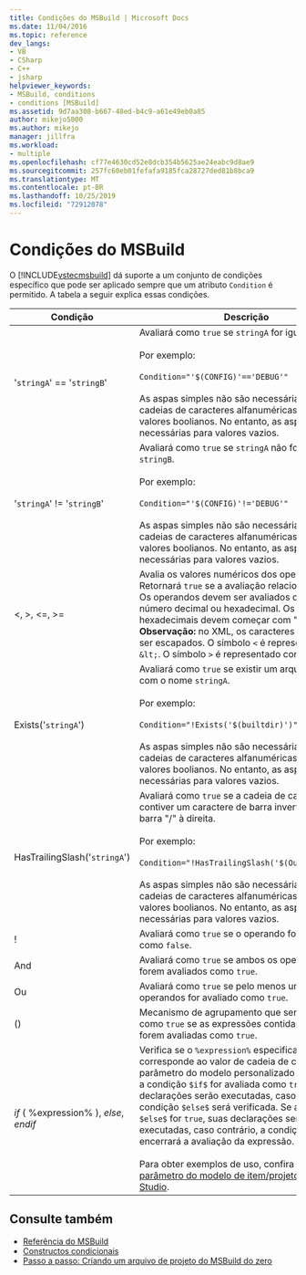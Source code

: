 ```yaml
---
title: Condições do MSBuild | Microsoft Docs
ms.date: 11/04/2016
ms.topic: reference
dev_langs:
- VB
- CSharp
- C++
- jsharp
helpviewer_keywords:
- MSBuild, conditions
- conditions [MSBuild]
ms.assetid: 9d7aa308-b667-48ed-b4c9-a61e49eb0a85
author: mikejo5000
ms.author: mikejo
manager: jillfra
ms.workload:
- multiple
ms.openlocfilehash: cf77e4630cd52e8dcb354b5625ae24eabc9d8ae9
ms.sourcegitcommit: 257fc60eb01fefafa9185fca28727ded81b8bca9
ms.translationtype: MT
ms.contentlocale: pt-BR
ms.lasthandoff: 10/25/2019
ms.locfileid: "72912078"
---
```

# <a name="msbuild-conditions"></a>Condições do MSBuild
O [!INCLUDE[vstecmsbuild](../extensibility/internals/includes/vstecmsbuild_md.md)] dá suporte a um conjunto de condições específico que pode ser aplicado sempre que um atributo `Condition` é permitido. A tabela a seguir explica essas condições.

|Condição|Descrição|
|---------------|-----------------|
|'`stringA`' == '`stringB`'|Avaliará como `true` se `stringA` for igual a `stringB`.<br /><br /> Por exemplo:<br /><br /> `Condition="'$(CONFIG)'=='DEBUG'"`<br /><br /> As aspas simples não são necessárias para cadeias de caracteres alfanuméricas simples ou valores boolianos. No entanto, as aspas são necessárias para valores vazios.|
|'`stringA`' != '`stringB`'|Avaliará como `true` se `stringA` não for igual a `stringB`.<br /><br /> Por exemplo:<br /><br /> `Condition="'$(CONFIG)'!='DEBUG'"`<br /><br /> As aspas simples não são necessárias para cadeias de caracteres alfanuméricas simples ou valores boolianos. No entanto, as aspas são necessárias para valores vazios.|
|\<, >, \<=, >=|Avalia os valores numéricos dos operandos. Retornará `true` se a avaliação relacional for true. Os operandos devem ser avaliados como um número decimal ou hexadecimal. Os números hexadecimais devem começar com "0x". **Observação:** no XML, os caracteres `<` e `>` devem ser escapados. O símbolo `<` é representado como `&lt;`. O símbolo `>` é representado como `&gt;`.|
|Exists('`stringA`')|Avaliará como `true` se existir um arquivo ou pasta com o nome `stringA`.<br /><br /> Por exemplo:<br /><br /> `Condition="!Exists('$(builtdir)')"`<br /><br /> As aspas simples não são necessárias para cadeias de caracteres alfanuméricas simples ou valores boolianos. No entanto, as aspas são necessárias para valores vazios.|
|HasTrailingSlash('`stringA`')|Avaliará como `true` se a cadeia de caracteres contiver um caractere de barra invertida (\\) ou de barra "/" à direita.<br /><br /> Por exemplo:<br /><br /> `Condition="!HasTrailingSlash('$(OutputPath)')"`<br /><br /> As aspas simples não são necessárias para cadeias de caracteres alfanuméricas simples ou valores boolianos. No entanto, as aspas são necessárias para valores vazios.|
|!|Avaliará como `true` se o operando for avaliado como `false`.|
|And|Avaliará como `true` se ambos os operandos forem avaliados como `true`.|
|Ou|Avaliará como `true` se pelo menos um dos operandos for avaliado como `true`.|
|()|Mecanismo de agrupamento que será avaliado como `true` se as expressões contidas dentro forem avaliadas como `true`.|
|$if$ ( %expression% ), $else$, $endif$|Verifica se o `%expression%` especificado corresponde ao valor de cadeia de caracteres do parâmetro do modelo personalizado passado. Se a condição `$if$` for avaliada como `true`, suas declarações serão executadas, caso contrário, a condição `$else$` será verificada. Se a condição `$else$` for `true`, suas declarações serão executadas, caso contrário, a condição `$endif$` encerrará a avaliação da expressão.<br /><br /> Para obter exemplos de uso, confira [Lógica de parâmetro do modelo de item/projeto do Visual Studio](https://stackoverflow.com/questions/6709057/visual-studio-project-item-template-parameter-logic).|

## <a name="see-also"></a>Consulte também
- [Referência do MSBuild](../msbuild/msbuild-reference.md)
- [Constructos condicionais](../msbuild/msbuild-conditional-constructs.md)
- [Passo a passo: Criando um arquivo de projeto do MSBuild do zero](../msbuild/walkthrough-creating-an-msbuild-project-file-from-scratch.md)

